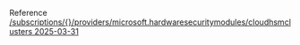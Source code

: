 Reference [/subscriptions/{}/providers/microsoft.hardwaresecuritymodules/cloudhsmclusters 2025-03-31](/Resources/mgmt-plane/L3N1YnNjcmlwdGlvbnMve30vcHJvdmlkZXJzL21pY3Jvc29mdC5oYXJkd2FyZXNlY3VyaXR5bW9kdWxlcy9jbG91ZGhzbWNsdXN0ZXJz/2025-03-31.xml)
